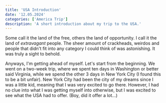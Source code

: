 ```yaml
---
title: 'USA Introduction'
date: '12.05.2024'
categories: ['America Trip']
description: 'A short introduction about my trip to the USA.'
---
```


Some call it the land of the free, others the land of opportunity. I call it the land of
_extravagant_ people. The sheer amount of crackheads, weirdos and people that didn't fit into any
category I could think of was astonishing. It was truly a sight to behold.

Anyways, I'm getting ahead of myself. Let's start from the beginning. We went on a two-week trip,
where we spent ten days in Washington or better said Virginia, while we spend the other 3 days in
New York City (I found this to be a bit unfair). New York City had been the city of my dreams since
I was a little kid, meaning that I was very excited to go there. However, I had no clue into what
I was getting myself into otherwise, but I was excited to see what the USA had to offer. (Boy,
did it offer a lot...)
